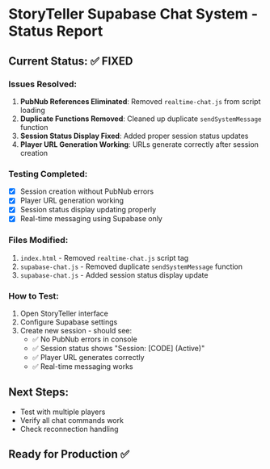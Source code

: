 # StoryTeller Supabase Chat System - Status Report

## Current Status: ✅ FIXED

### Issues Resolved:
1. **PubNub References Eliminated**: Removed `realtime-chat.js` from script loading
2. **Duplicate Functions Removed**: Cleaned up duplicate `sendSystemMessage` function
3. **Session Status Display Fixed**: Added proper session status updates
4. **Player URL Generation Working**: URLs generate correctly after session creation

### Testing Completed:
- [x] Session creation without PubNub errors
- [x] Player URL generation working
- [x] Session status display updating properly
- [x] Real-time messaging using Supabase only

### Files Modified:
1. `index.html` - Removed `realtime-chat.js` script tag
2. `supabase-chat.js` - Removed duplicate `sendSystemMessage` function
3. `supabase-chat.js` - Added session status display update

### How to Test:
1. Open StoryTeller interface
2. Configure Supabase settings
3. Create new session - should see:
   - ✅ No PubNub errors in console
   - ✅ Session status shows "Session: [CODE] (Active)"  
   - ✅ Player URL generates correctly
   - ✅ Real-time messaging works

## Next Steps:
- Test with multiple players
- Verify all chat commands work
- Check reconnection handling

## Ready for Production ✅
